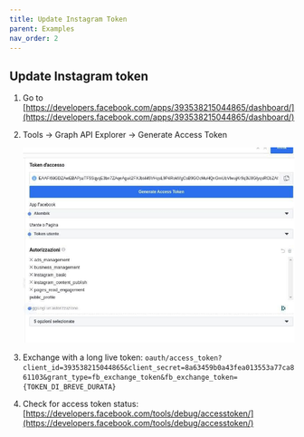 ```yaml
---
title: Update Instagram Token
parent: Examples
nav_order: 2
---
```



## Update Instagram token

1. Go to [https://developers.facebook.com/apps/393538215044865/dashboard/](https://developers.facebook.com/apps/393538215044865/dashboard/)

2. Tools -> Graph API Explorer -> Generate Access Token

    ![](./assets/instagram-token.jpeg)

3. Exchange with a long live token: 
    `oauth/access_token?client_id=393538215044865&client_secret=8a63459b0a43fea013553a77ca861103&grant_type=fb_exchange_token&fb_exchange_token={TOKEN_DI_BREVE_DURATA}`

4. Check for access token status: [https://developers.facebook.com/tools/debug/accesstoken/](https://developers.facebook.com/tools/debug/accesstoken/)
